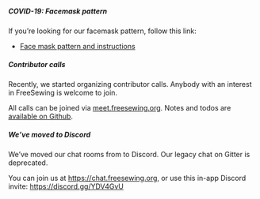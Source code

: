 <div>

##### COVID-19: Facemask pattern

If you’re looking for our facemask pattern, follow this link:

  - [Face mask pattern and instructions](/blog/facemask-frenzy)

</div>
<div>

##### Contributor calls

Recently, we started organizing contributor calls. 
Anybody with an interest in FreeSewing is welcome to join.

All calls can be joined via [meet.freesewing.org](https://meet.freesewing.org/). 
Notes and todos are [available on Github](https://github.com/freesewing/freesewing/issues?q=is%3Aissue+is%3Aopen+label%3Afscc).

</div>
<div>

##### We’ve moved to Discord

We’ve moved our chat rooms from to Discord. 
Our legacy chat on Gitter is deprecated.

You can join us at https://chat.freesewing.org, 
or use this in-app Discord invite: https://discord.gg/YDV4GvU

</div>

